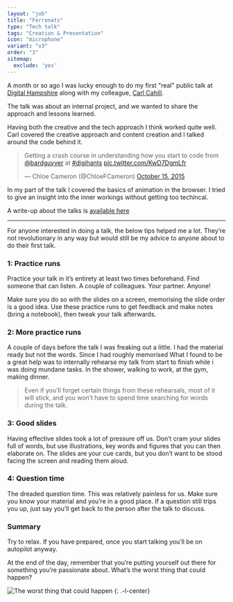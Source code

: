 ```yaml
---
layout: "job"
title: "Ferronats"
type: "Tech talk"
tags: "Creation & Presentation"
icon: "microphone"
variant: "v3"
order: "3"
sitemap:
  exclude: 'yes'
---
```


A month or so ago I was lucky enough to do my first "real" public talk at [Digital Hampshire](http://www.digitalhampshire.com/) along with my colleague, [Carl Cahill](https://medium.com/@carl_cahill).

The talk was about an internal project, and we wanted to share the approach and lessons learned.

Having both the creative and the tech approach I think worked quite well. Carl covered the creative approach and content creation and I talked around the code behind it.

<div class="embed embed--tweet">
	<blockquote class="twitter-tweet" lang="en"><p lang="en" dir="ltr">Getting a crash course in understanding how you start to code from <a href="https://twitter.com/bardguyver">@bardguyver</a> at <a href="https://twitter.com/hashtag/digihants?src=hash">#digihants</a> <a href="http://t.co/KwD7DgmLfr">pic.twitter.com/KwD7DgmLfr</a></p>&mdash; Chloe Cameron (@ChloeFCameron) <a href="https://twitter.com/ChloeFCameron/status/654725046355628032">October 15, 2015</a></blockquote>
	<script async src="//platform.twitter.com/widgets.js" charset="utf-8"></script>
</div>

In my part of the talk I covered the basics of animation in the browser. I tried to give an insight into the inner workings without getting too techincal.

A write-up about the talks is [available here](http://www.themediaflow.com/blog/digital-hampshire-the-highlights)

---

For anyone interested in doing a talk, the below tips helped me a lot. They’re not revolutionary in any way but would still be my advice to anyone about to do their first talk.

### 1: Practice runs

Practice your talk in it’s entirety at least two times beforehand. Find someone that can listen. A couple of colleagues. Your partner. Anyone! 

Make sure you do so with the slides on a screen, memorising the slide order is a good idea. Use these practice runs to get feedback and make notes (bring a notebook), then tweak your talk afterwards.

### 2: More practice runs

A couple of days before the talk I was freaking out a little. I had the material ready but not the words. Since I had roughly memorised What I found to be a great help was to internally rehearse my talk from start to finish while i was doing mundane tasks. In the shower, walking to work, at the gym, making dinner.

> Even if you’ll forget certain things from these rehearsals, most of it will stick, and you won’t have to spend time searching for words during the talk.

### 3: Good slides

Having effective slides took a lot of pressure off us. Don’t cram your slides full of words, but use illustrations, key words and figures that you can then elaborate on. The slides are your cue cards, but you don’t want to be stood facing the screen and reading them aloud.

### 4: Question time

The dreaded question time. This was relatively painless for us. Make sure you know your material and you’re in a good place. If a question still trips you up, just say you’ll get back to the person after the talk to discuss.

### Summary

Try to relax. If you have prepared, once you start talking you’ll be on autopilot anyway.

At the end of the day, remember that you’re putting yourself out there for something you’re passionate about. What’s the worst thing that could happen?

![The worst thing that could happen](/images/uploads/talking.jpeg)
{: .-l-center}